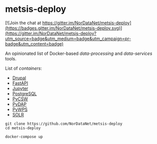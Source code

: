 # metsis-deploy

[![Join the chat at https://gitter.im/NorDataNet/metsis-deploy](https://badges.gitter.im/NorDataNet/metsis-deploy.svg)](https://gitter.im/NorDataNet/metsis-deploy?utm_source=badge&utm_medium=badge&utm_campaign=pr-badge&utm_content=badge)

An opinionated list of Docker-based *data-processing* and *data-services* tools.

List of *containers*:

* [Drupal](metsis-drupal/README.md)
* [FastAPI](metsis-fastapi/README.md)
* [Jupyter](metsis-jupyter/README.md)
* [PostgreSQL](metsis-postgres/README.md)
* [PyCSW](metsis-pycsw/README.md)
* [PyDAP](metsis-pydap/README.md)
* [PyWPS](metsis-pywps/README.md)
* [SOLR](metsis-solr/README.md)


```
git clone https://github.com/NorDataNet/metsis-deploy
cd metsis-deploy

docker-compose up
```
